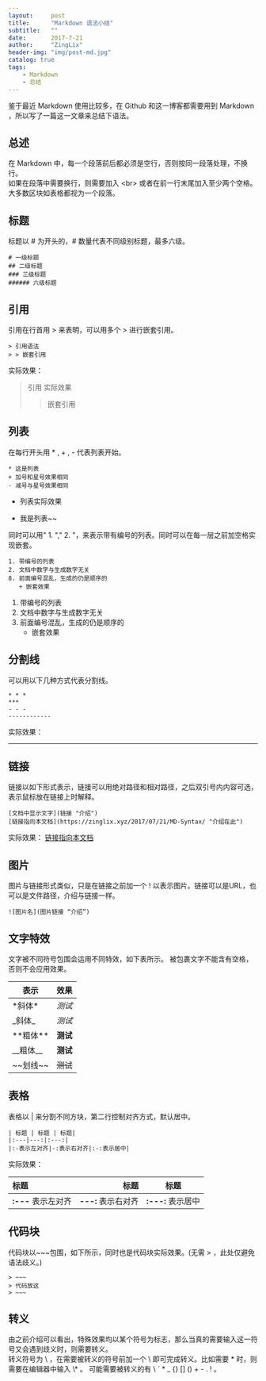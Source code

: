 ```yaml
---
layout:     post
title:      "Markdown 语法小结"
subtitle:   ""
date:       2017-7-21
author:     "ZingLix"
header-img: "img/post-md.jpg"
catalog: true
tags:
    - Markdown
    - 总结
---
```


鉴于最近 Markdown 使用比较多，在 Github 和这一博客都需要用到 Markdown ，所以写了一篇这一文章来总结下语法。

## 总述

在 Markdown 中，每一个段落前后都必须是空行，否则按同一段落处理，不换行。  
如果在段落中需要换行，则需要加入 \<br\> 或者在前一行末尾加入至少两个空格。大多数区块如表格都视为一个段落。

## 标题

标题以 # 为开头的，# 数量代表不同级别标题，最多六级。
~~~
# 一级标题
## 二级标题
### 三级标题
###### 六级标题
~~~


## 引用

引用在行首用 > 来表明，可以用多个 > 进行嵌套引用。
~~~
> 引用语法
> > 嵌套引用
~~~
实际效果：<br>
> 引用 实际效果
> > 嵌套引用


## 列表

在每行开头用 * , + , - 代表列表开始。
~~~
* 这是列表
+ 加号和星号效果相同
- 减号与星号效果相同
~~~

* 列表实际效果
+ 我是列表~~

同时可以用" 1. "," 2. "，来表示带有编号的列表。同时可以在每一层之前加空格实现嵌套。
~~~
1. 带编号的列表
2. 文档中数字与生成数字无关
8. 前面编号混乱，生成的仍是顺序的
   + 嵌套效果
~~~

1. 带编号的列表
2. 文档中数字与生成数字无关
8. 前面编号混乱，生成的仍是顺序的
    + 嵌套效果


## 分割线
可以用以下几种方式代表分割线。
~~~
* * *
***
- - -
------------
~~~
实际效果：
- - -


## 链接

链接以如下形式表示，链接可以用绝对路径和相对路径，之后双引号内内容可选，表示鼠标放在链接上时解释。
~~~
[文档中显示文字](链接 "介绍")
[链接指向本文档](https://zinglix.xyz/2017/07/21/MD-Syntax/ "介绍在此")
~~~
实际效果：
[链接指向本文档](https://zinglix.xyz/2017/07/21/MD-Syntax/ "介绍在此")

## 图片
图片与链接形式类似，只是在链接之前加一个 ! 以表示图片。链接可以是URL，也可以是文件路径，介绍与链接一样。
~~~
![图片名](图片链接 “介绍”)
~~~


## 文字特效

文字被不同符号包围会运用不同特效，如下表所示。 被包裹文字不能含有空格，否则不会应用效果。

| 表示| 效果|
|-----|-------|
|\*斜体\*|*测试*|
|\_斜体\_|_测试_|
|\*\*粗体\*\*|**测试**|
|\_\_粗体\_\_|__测试__|
|\~\~划线\~\~|~~测试~~|


## 表格
表格以 \| 来分割不同方块，第二行控制对齐方式，默认居中。
~~~
| 标题 | 标题 | 标题|
|:---|---:|:---:|
|:-表示左对齐|-:表示右对齐|:-:表示居中|
~~~

实际效果：<br>

| 标题 | 标题 | 标题 |
| :--- | ---: | :---: |
|**:---** 表示左对齐|**---:** 表示右对齐|**:---:** 表示居中|

## 代码块

代码块以~~~包围，如下所示，同时也是代码块实际效果。(无需 > ，此处仅避免语法歧义。)

~~~
> ~~~
> 代码放这
> ~~~
~~~

## 转义

由之前介绍可以看出，特殊效果均以某个符号为标志，那么当真的需要输入这一符号又会遇到歧义时，则需要转义。  
转义符号为 \\ ，在需要被转义的符号前加一个 \\ 即可完成转义。比如需要 \* 时，则需要在编辑器中输入 \\\* 。 可能需要被转义的有 \ ` * _ {} [] () + - . ! 。


